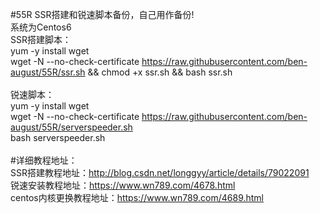 #55R
SSR搭建和锐速脚本备份，自己用作备份!<br>
系统为Centos6 <br>
SSR搭建脚本：<br>
yum -y install wget  <br>
wget -N --no-check-certificate https://raw.githubusercontent.com/ben-august/55R/ssr.sh && chmod +x ssr.sh && bash ssr.sh<br>
<br>
锐速脚本： <br>
yum -y install wget   <br>
wget -N --no-check-certificate https://raw.githubusercontent.com/ben-august/55R/serverspeeder.sh  <br>
bash serverspeeder.sh  <br>
<br>
#详细教程地址：<br>
SSR搭建教程地址：http://blog.csdn.net/longgyy/article/details/79022091  <br>
锐速安装教程地址：https://www.wn789.com/4678.html  <br>
centos内核更换教程地址：https://www.wn789.com/4689.html <br>
